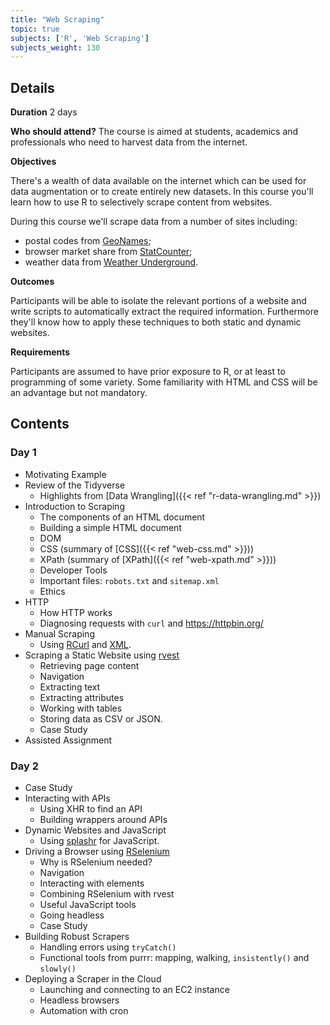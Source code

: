 ```yaml
---
title: "Web Scraping"
topic: true
subjects: ['R', 'Web Scraping']
subjects_weight: 130
---
```


## Details

**Duration** 2 days

**Who should attend?** The course is aimed at students, academics and professionals who need to harvest data from the internet.

**Objectives**

There's a wealth of data available on the internet which can be used for data augmentation or to create entirely new datasets. In this course you'll learn how to use R to selectively scrape content from websites.

During this course we'll scrape data from a number of sites including:

- postal codes from [GeoNames](http://www.geonames.org/);
- browser market share from [StatCounter](http://gs.statcounter.com/browser-market-share);
- weather data from [Weather Underground](https://www.wunderground.com/).

**Outcomes**

Participants will be able to isolate the relevant portions of a website and write scripts to automatically extract the required information. Furthermore they'll know how to apply these techniques to both static and dynamic websites.

**Requirements**

Participants are assumed to have prior exposure to R, or at least to programming of some variety. Some familiarity with HTML and CSS will be an advantage but not mandatory.

## Contents

### Day 1

- Motivating Example <!-- Private Property -->
- Review of the Tidyverse
	- Highlights from [Data Wrangling]({{< ref "r-data-wrangling.md" >}})
- Introduction to Scraping
	- The components of an HTML document
	- Building a simple HTML document
	- DOM
	- CSS (summary of [CSS]({{< ref "web-css.md" >}}))
	- XPath (summary of [XPath]({{< ref "web-xpath.md" >}}))
	- Developer Tools
	- Important files: `robots.txt` and `sitemap.xml`
	- Ethics
- HTTP
	- How HTTP works
	- Diagnosing requests with `curl` and <https://httpbin.org/>
- Manual Scraping
	- Using [RCurl](https://cran.r-project.org/web/packages/RCurl/index.html) and [XML](https://cran.r-project.org/web/packages/XML/index.html).
- Scraping a Static Website using [rvest](https://github.com/hadley/rvest)
	- Retrieving page content
	- Navigation
	- Extracting text
	- Extracting attributes
	- Working with tables
	- Storing data as CSV or JSON.
	- Case Study
- Assisted Assignment <!-- IMDB -->

### Day 2

- Case Study <!-- drug tests using rvest -->
- Interacting with APIs
	- Using XHR to find an API
	- Building wrappers around APIs
- Dynamic Websites and JavaScript
	- Using [splashr](https://github.com/hrbrmstr/splashr) for JavaScript.
- Driving a Browser using [RSelenium](https://github.com/ropensci/RSelenium)
	- Why is RSelenium needed?
	- Navigation
	- Interacting with elements
	- Combining RSelenium with rvest
	- Useful JavaScript tools
	- Going headless
	- Case Study
- Building Robust Scrapers
	- Handling errors using `tryCatch()`
	- Functional tools from purrr: mapping, walking, `insistently()` and `slowly()`
- Deploying a Scraper in the Cloud
	- Launching and connecting to an EC2 instance
	- Headless browsers
	- Automation with cron